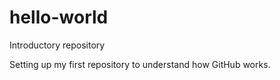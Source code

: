 # hello-world
Introductory repository

Setting up my first repository to understand how GitHub works.
